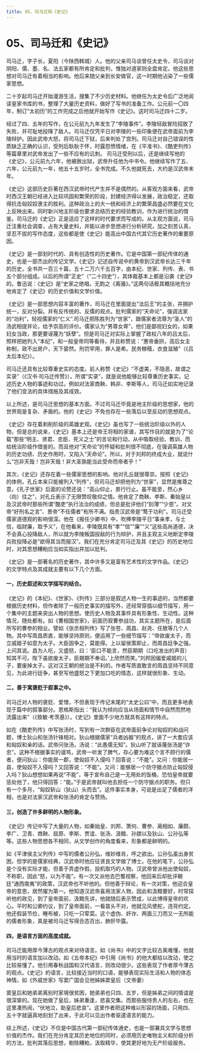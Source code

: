 ```yaml
---
title: 05、司马迁和《史记》
---
```


# 05、司马迁和《史记》

司马迁，字子长，夏阳（今陕西韩城）人。他的父亲司马谈曾任太史令，司马谈对阴阳、儒、墨、名、法五家都有所肯定和批判，惟独对道家则全盘肯定。他这些思想对司马迁有着相当的影响。他后来随父亲到长安做官，这一时期他沾染了一些儒家思想。

二十岁起司马迁开始漫游生活，搜集了不少历史材料。他继任为太史令后广泛地阅读皇家书库的书，整理了大量历史资料，做好了写书的准备工作。公元前一〇四年，制订“太初历”的工作完成之后他就开始写作《史记》。这时司马迁四十二岁。

经过了四、五年的写作，在公元前九九年发生了“李陵事件”。李陵轻敌冒险招致了失败，并可耻地投降了敌人。司马迁仅凭平日对李陵的一些印象便在武帝面前为李陵辩护。因此武帝大怒，将司马迁下狱，后来判处了宫刑。司马迁对自己错误的性质缺乏正确的认识，受刑后耿耿于怀，时露怨愤情绪，在《平准书》、《酷吏列传》等篇章里对武帝发出了一些不应有的讥刺。
司马迁受刑以后，还是继续写他的《史记》，公元前九六年，他被赦出狱，武帝升任他为中书令。他继续写作了五、六年，公元前九一年，他五十五岁时，全书完成。不久他就死去，大约是汉武帝末年。

《史记》这部历史巨著在西汉武帝时代产生并不是偶然的。从客观方面来看，武帝时西汉王朝已经进入比较巩固和繁荣的阶段，封建经济得以发展，政治稳定，还取得抗击匈奴奴隶主的胜利。这种政治上的大一统和经济上的繁荣昌盛必然要在文化上反映出来。同时新兴地主阶级也要求总结历史的经验教训，作为进行统治的借鉴。司马迁的《史记》正是适应了这样的时代要求而写成的。从主观方面说，司马迁注重社会调查，占有大量史料，并能以进步思想进行分析研究，加之刻苦认真，坚忍不拔的写作态度，这些都是使《史记》能高出中国古代其它历史著作的重要原因。

《史记》是一部划时代的、具有创造性的历史著作。它是中国第一部纪传体的通史，也是一部杰出的传记文学。《史记》记述自传说中的黄帝到汉武帝长达三千年的历史，全书共一百三十篇，五十二万六千五百字，由本纪、世家、列传、表、书五个部分组成。以后的所谓“正史”（“二十四史”），其体裁基本上都是沿袭《史记》的。鲁迅说：《史记》是“史家之绝唱，无韵之《离骚》。”这两句话极其概括地充分地肯定了《史记》的历史价值和文学价值。

《史记》是一部思想内容丰富的著作，司马迁在里面提出“法后王”的主张，并拥护统一，反对分裂。并有反传统的、反儒的观点。批判儒家的“天命论”，强调法家的“功利”，轻视儒家的“仁义”.司马迁把陈胜列为“世家”，跟儒家者流尊为“圣人”的汤武相提并论，给予崇高的评价。儒家认为“男尊女卑”，他们是鄙视妇女的，如果妇女当政，那更要诬蔑为“妖孽”。但是司马迁对实际上掌握了政权八年的吕太后，照样把她列入“本纪”，和一般皇帝同等看待，并且称赞说：“惠帝垂拱，高后女主称制，政不出房户，天下晏然。刑罚罕用，罪人是希。民务稼穑，衣食滋殖”（《吕太后本纪》）。

司马迁还具有比较尊重史实的态度。前人称赞《史记》“不虚美，不隐恶，故谓之实录”（《汉书·司马迁传赞》）。所谓“实录”，就是说他能够比较尊重历史事实，记述历史人物的事迹和功过。例如对法家商鞅、韩非、李斯等人，司马迁如实地记录了他们变法的具体措施及其成效。

以上所述，是司马迁思想的基本方面。不过司马迁毕竟是地主阶级的思想家，他的世界观是复杂、矛盾的。他的《史记》不免也存在一些落后以至反动的思想观点。

《史记》存在着剥削阶级的英雄史观。《史记》虽也写了一些统治阶级以外的人物，但是总的说来，《史记》基本上还是帝王将相的家谱，其写作目的就是为了“论载”那些“明主、贤君、忠臣、死义之士”的言论和行动，从中吸取经验、教训，而给统治阶级作借鉴的。而且他对“天命论”的怀疑和批判很不彻底，在强调英雄人物的历史功绩、历史作用时，又陷入“天命论”。所以，对于刘邦的终成大业，就说什么“岂非天哉！岂非天哉！非大圣孰能当此受命而帝者乎！”

其次，《史记》还存在着一些儒家思想的影响。他对孔丘就很尊崇。按照《史记》的体例，孔丘本来只能被列入“列传”，但司马迁却把他列为“世家”，显然是推尊之意。《孔子世家》后面的论赞还说：“高山仰止，景行行止。虽不能至，然心乡（向）往之”，对孔丘表示了无限赞叹敬仰之情。他肯定了商鞅、李斯、秦始皇以及汉武帝时那些所谓“酷吏”执行法治的成绩，但总是批评他们“刻薄”“少恩”。对文帝“好刑名之言”、景帝“不任儒者”有所不满。指责汉武帝是“鹜于功利”。司马迁受儒家道德观的影响很深。他在《报任少卿书》中，吹捧李陵平日“事亲孝，与士信，临财廉，取予义”，在他看来，李陵既具有“孝”“信”“廉”“义”这些高尚道德，决不会真心投降敌人，所以就为李陵叛国投敌的行为辩护，并且主观主义地断定李陵兵败投降必是“欲得其当而报汉”。我们在充分肯定司马迁及其《史记》的历史地位时，对其思想糟粕应当如实指出并加以批判。

《史记》是一部著名的历史著作，其中许多又是富有艺术性的文学作品。《史记》的文学特点及其成就主要有以下几个方面。

#### 一，历史叙述和文学描写的结合。

《史记》的《本纪》、《世家》、《列传》三部分是叙述人物一生的事迹的，当然都要根据历史材料，但作者除了一般历史事实的描写外，还经常穿插以细节描写，用一个集中的主题来突出人物的思想。使历史人物及其事件具有形象性、生动性。这种情况，随处都有。如《曹相国世家》，前面历叙曹参战功，其实主题所在，是后面所写的曹参的相业。譬如《张丞相列传》写了张苍、周昌、赵尧、任敖等几个人物。其中写周昌质直，能够坚持原则，便运用了一些细节描写：“帝欲废太子，而立戚姬子如意为太子。大臣固争之，莫能得。上以留侯策即止，而周昌廷争之强。上问其说。昌为人吃，又盛怒，曰：‘臣口不能言，然臣期期（口吃发出的声音）知其不可。陛下虽欲废太子，臣期期不奉诏。’上欣然而笑。”刘邦因偏爱戚姬的儿子，要废掉太子。这对汉王朝的统治是不利的。作者写质直敢言的周昌坚持不同意见，为此进行廷争，甚至写他盛怒之下更加口吃的情态，这样就很形象、生动。

#### 二，善于寓褒贬于叙事之中。

司马迁对人物的褒贬、爱憎，不但表现于传记末尾的“太史公曰”中，而且更多地表现于篇中的叙事部分。恩格斯指出：“我认为倾向应当从场面和情节中自然而然地流露出来”（《致敏·考茨基》）。《史记》里面不少地方就具有这样的特点。

如在《酷吏列传》中写张汤时，写到有一次群臣在武帝面前争论对匈奴的和战问题，博士狄山和张汤针锋相对。狄山根据儒家“兵者凶器”的观点，讲了一大套应该和匈奴和亲的话。武帝问张汤，汤说：“此愚儒无知”。狄山听了就诬蔑张汤是“诈忠”。这种不根据事实的谩骂，武帝一听发了脾气，存心要为难这个言不顾行的儒者，便问狄山：你能居一郡，使匈奴不入侵吗？回答说：“不能”。又问：你能居一县，使匈奴不入侵吗？又回答说：“不能”。又问：能够居一个防守据点防止匈奴侵入吗？狄山想想如果再说“不能”，等于宣布自己是一无用处的饭桶，恐怕皇帝就要惩处他了，他只得回答：“能。”于是武帝就叫他去担任一个防守据点的职务。但只有一个多月，“匈奴斩山（狄山）头而去”。这件事实本身，可说是出足了儒者的洋相，也是对法家汉武帝和张汤的肯定与赞扬。

#### 三，创造了许多鲜明的人物形象。

《史记》传记中写了大量的人物，如秦始皇、刘邦、萧何、曹参、蔺相如、廉颇、李广、卫青、商鞅、屈原、李斯、贾谊、张汤、汲黯、孙膑以及狄山、公孙弘等等。这些人物思想各不相同，从文学创作的角度看来，形象都是鲜明的。

如《平津侯主父列传》中写的儒者公孙弘，维妙维肖，呼之欲出。公孙弘虽出身贫困，但学的是儒家经典，汉武帝时他应征贤良文学做了博士。在他的笔下，公孙弘是个没有实际才能，但善于弄虚作假，投机取巧的人物。汉武帝曾派他出使匈奴，不称职，因此“怒，以为不能”。有一次又派他去巴蜀视察，他回来后却批评朝廷“通西南夷”的政策，汉武帝也不听他的。但他善于辩论，有一次对策，他迎合皇帝的意思，居然擢为第一。他知道汉武帝喜用法家人物，因此和汲黯要好，时常探听他的政见，到了皇帝面前，汲黯先讲，他就随后表示赞成，以此博得皇帝的欢心。平时和公卿约议，到了皇帝面前，一看苗头不对，他就见风使舵，违背约定。他还假装节俭，睡布被，只吃一只荤菜。这个虚伪、奸诈、两面三刀而又一无所能的儒者形象，真是被司马迁写得丑态百出，肺肝毕露。

#### 四，是语言方面的高度成就。

司马迁能用厚今薄古的观点来对待语言。如《尚书》中的文字比较古奥难懂，他就用当时的语言加以改动。如《五帝本纪》中引用《尚书》的他大都给以改动，使之比较易懂了。他引用春秋战国和汉代语言，则改动很少。这些表现了作者厚今薄古的观点。《史记》的语言，比较接近当时的口语，能够表现实际生活和人物的体态神情。如《外戚世家》写窦广国会见他姊姊窦皇后（文帝妻）

窦皇后和她弟弟离别时家境很贫困，她弟弟也只四、五岁，但是姊弟之间的情谊是很深挚的。现在她做了皇后，姊弟重逢，悲喜交集。而那些服侍贵人的左右，也在这里凑热闹，“伏地泣，助皇后悲哀”。这里作者把这种难以形容的场面，只用四、五十字就逼真地刻划了出来，于此可以见出作者驱遣语言的能力。

综上所述，《史记》不仅是中国古代第一部纪传体通史，也是一部兼具文学与思想价值的杰作。我们在充分肯定其历史地位的同时，必须用历史唯物主义和阶级分析的方法，批判其落后思想，剔除糟粕，汲取精华，使其更好地为无产阶级服务。